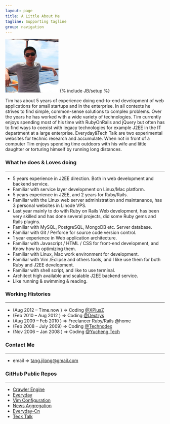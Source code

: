 ```yaml
---
layout: page
title: A Little About Me
tagline: Supporting tagline
group: navigation
---
```


<img class='inset right' src='/images/avatar1.png' title='Tim Tang at redang island!' alt='Photo of Tim.Tang at redang island!' width='168px' />
{% include JB/setup %}

Tim has about 5 years of experience doing end-to-end development of web applications for small startups and in the enterprise. In all contexts he strives to find simple, common-sense solutions to complex problems. Over the years he has worked with a wide variety of technologies. Tim currently enjoys spending most of his time with RubyOnRails and jQuery but often has to find ways to coexist with legacy technologies for example J2EE in the IT department at a large enterprise. Everyday&Tech Talk are two experimental websites for technic research and accumulate. When not in front of a computer Tim enjoys spending time outdoors with his wife and little daughter or torturing himself by running long distances.

### What he does & Loves doing
---
- 5 years experience in J2EE direction. Both in web development and backend service.
- Familiar with service layer development on Linux/Mac platform.
- 5 years experience in J2EE, and 2 years for Ruby/Rails.
- Familiar with the Linux web server administration and maintanance, has 3 personal websites in Linode VPS.
- Last year mainly to do with Ruby on Rails Web development, has been very skilled and has done several projects, did some Ruby gems and Rails plugins.
- Familiar with MySQL, PostgreSQL, MongoDB etc. Server database.
- Familiar with Git / Perforce for source code version control.
- 1 year experience in Web application architecture.
- Familiar with Javascript / HTML / CSS for front-end development, and Know how to optimizing them.
- Familiar with Linux, Mac work environment for development.
- Familiar with Vim /Eclipse and others tools, and I like use them for both Ruby and J2EE development.
- Familiar with shell script, and like to use terminal.
- Architect high available and scalable J2EE backend service.
- Like running & swimming & reading.

### Working Histories
---
- (Aug 2012 – Time.now ) => Coding [@XPlusZ](http://www.xplusz.com)
- (Feb 2010 – Aug 2012 ) => Coding [@Dextrys](http://www.dextrys.com)
- (Aug 2009 – Feb 2010 ) => Freelancer Ruby/Rails @home
- (Feb 2008 – July 2009) => Coding [@Technodex](http://www.technodex.com)
- (Nov 2006 – Jan 2008 ) => Coding [@Yucheng Tech](http://www.yuchengtech.com)

### Contact Me
---
- email => tang.jilong@gmail.com

### GitHub Public Repos
---
- [Crawler Engine](https://github.com/tim-tang/crawler_engine)
- [Everyday](https://github.com/tim-tang/everyday)
- [Vim Configuration](https://github.com/tim-tang/vim)
- [News Aggregation](https://github.com/tim-tang/news_agg)
- [Everyday-Cn](https://github.com/tim-tang/everyday-cn)
- [Teck Talk](https://github.com/tim-tang/tim-tang.github.com)
